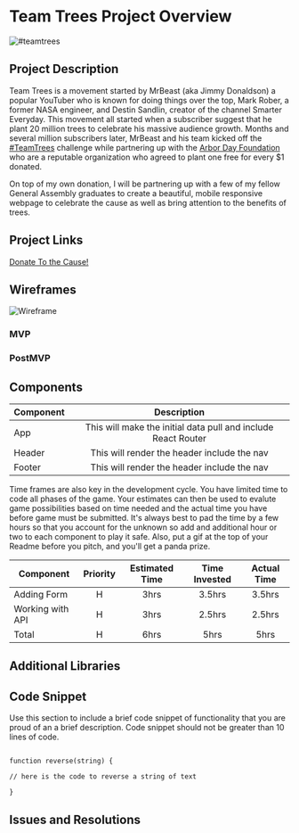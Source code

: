 
# Team Trees Project Overview
![#teamtrees](https://i2.wp.com/thetechieguy.com/wp-content/uploads/2019/10/Mr-Beast-TeamTrees-save-the-planet.png?resize=880,440&ssl=1) 

## Project Description

Team Trees is a movement started by MrBeast (aka Jimmy Donaldson) a popular YouTuber who is known for doing things over the top, Mark Rober, a former NASA engineer, and Destin Sandlin, creator of the channel Smarter Everyday. This movement all started when a subscriber suggest that he plant 20 million trees to celebrate his massive audience growth. Months and several million subscribers later, MrBeast and his team kicked off the [#TeamTrees](https://teamtrees.org/)  challenge while partnering up with the [Arbor Day Foundation](https://www.arborday.org/) who are a reputable organization who agreed to plant one free for every $1 donated.

On top of my own donation, I will be partnering up with a few of my fellow General Assembly graduates to create a beautiful, mobile responsive webpage to celebrate the cause as well as bring attention to the benefits of trees. 

## Project Links

   [Donate To the Cause!](https://teamtrees.org/) 

 
## Wireframes
  
  ![Wireframe](https://res.cloudinary.com/mrtommyliang/image/upload/v1572382607/Team%20Trees/Wireframe.jpg)

### MVP

### PostMVP  

## Components

| Component | Description |
| --- | :---: |
| App | This will make the initial data pull and include React Router|
| Header | This will render the header include the nav |
| Footer | This will render the header include the nav |


Time frames are also key in the development cycle. You have limited time to code all phases of the game. Your estimates can then be used to evalute game possibilities based on time needed and the actual time you have before game must be submitted. It's always best to pad the time by a few hours so that you account for the unknown so add and additional hour or two to each component to play it safe. Also, put a gif at the top of your Readme before you pitch, and you'll get a panda prize.

| Component | Priority | Estimated Time | Time Invested | Actual Time |
| --- | :---: | :---: | :---: | :---: |
| Adding Form | H | 3hrs| 3.5hrs | 3.5hrs |
| Working with API | H | 3hrs| 2.5hrs | 2.5hrs |
| Total | H | 6hrs| 5hrs | 5hrs |

  

## Additional Libraries
  

## Code Snippet

  

Use this section to include a brief code snippet of functionality that you are proud of an a brief description. Code snippet should not be greater than 10 lines of code.

  

```

function reverse(string) {

// here is the code to reverse a string of text

}

```

  

## Issues and Resolutions
